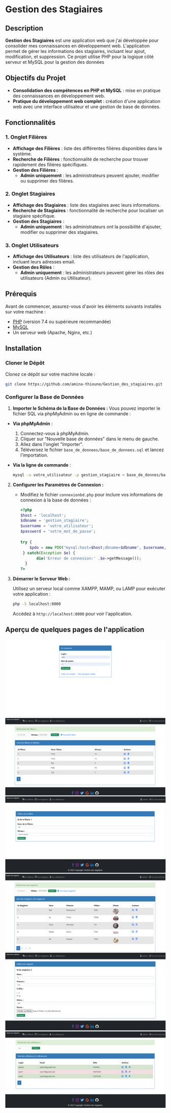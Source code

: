 # Gestion des Stagiaires

## Description

**Gestion des Stagiaires**  est une application web que j'ai développée pour consolider mes connaissances en développement web. L'application permet de gérer les informations des stagiaires, incluant leur ajout, modification, et suppression. Ce projet utilise PHP pour la logique côté serveur et MySQL pour la gestion des données

## Objectifs du Projet

- **Consolidation des compétences en PHP et MySQL** : mise en pratique des connaissances en développement web.
- **Pratique du développement web complet** : création d'une application web avec une interface utilisateur et une gestion de base de données.

## Fonctionnalités

### 1. **Onglet Filières**

- **Affichage des Filières** : liste des différentes filières disponibles dans le système.
- **Recherche de Filières** : fonctionnalité de recherche pour trouver rapidement des filières spécifiques.
- **Gestion des Filières** : 
  - **Admin uniquement** : les administrateurs peuvent ajouter, modifier ou supprimer des filières.

### 2. **Onglet Stagiaires**

- **Affichage des Stagiaires** : liste des stagiaires avec leurs informations.
- **Recherche de Stagiaires** : fonctionnalité de recherche pour localiser un stagiaire spécifique.
- **Gestion des Stagiaires** : 
  - **Admin uniquement** : les administrateurs ont la possibilité d'ajouter, modifier ou supprimer des stagiaires.

### 3. **Onglet Utilisateurs**

- **Affichage des Utilisateurs** : liste des utilisateurs de l'application, incluant leurs adresses email.
- **Gestion des Rôles** : 
  - **Admin uniquement** : les administrateurs peuvent gérer les rôles des utilisateurs (Admin ou Utilisateur).

## Prérequis

Avant de commencer, assurez-vous d'avoir les éléments suivants installés sur votre machine :

- [PHP](https://www.php.net/downloads) (version 7.4 ou supérieure recommandée)
- [MySQL](https://dev.mysql.com/downloads/)
- Un serveur web (Apache, Nginx, etc.)

## Installation

### Cloner le Dépôt

Clonez ce dépôt sur votre machine locale :

```bash
git clone https://github.com/amina-thioune/Gestion_des_stagiaires.git
```

### Configurer la Base de Données

1. **Importer le Schéma de la Base de Données :**
Vous pouvez importer le fichier SQL via phpMyAdmin ou en ligne de commande :

- **Via phpMyAdmin** :
    1. Connectez-vous à phpMyAdmin.
    2. Cliquer sur "Nouvelle base de données" dans le menu de gauche.
    3. Allez dans l'onglet "Importer".
    4. Téléversez le fichier `base_de_donnees/base_de_donnees.sql` et lancez l'importation.

- **Via la ligne de commande** :
    ```bash
    mysql -u votre_utilisateur -p gestion_stagiaire < base_de_donnes/base_de_donnees.sql
    ```

2. **Configurer les Paramètres de Connexion :**

   - Modifiez le fichier `connexionbd.php` pour inclure vos informations de connexion à la base de données :

     ```php
     <?php
     $host = 'localhost';
     $dbname = 'gestion_stagiaire';
     $username = 'votre_utilisateur';
     $password = 'votre_mot_de_passe';

     try {
         $pdo = new PDO("mysql:host=$host;dbname=$dbname", $username, $password);
      } catch(Exception $e) {
            die('Erreur de connexion:' .$e->getMessage());
       }
     ?>
     ```

3. **Démarrer le Serveur Web :**

   Utilisez un serveur local comme XAMPP, MAMP, ou LAMP pour exécuter votre application :

   ```bash
   php -S localhost:8000
   ```

   Accédez à `http://localhost:8000` pour voir l'application.

## Aperçu de quelques pages de l'application


![Page de connexion pour accéder à l'application](images/screen1.PNG)
![Affichage des Filières](images/screen2.PNG)
![Edition d'une Filière](images/screen5.PNG)
![Affichage des Stagiaires](images/screen3.PNG)
![Edition d'un stagiaire](images/screen6.PNG)
![Affichage des utilisateurs](images/screen4.PNG)








